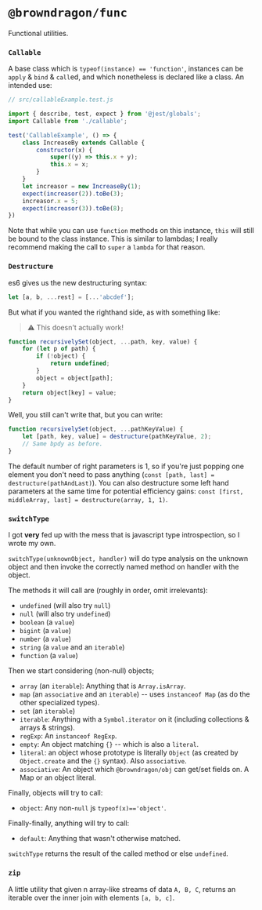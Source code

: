 # `@browndragon/func`

Functional utilities.

### `Callable`
A base class which is `typeof(instance) == 'function'`, instances can be `apply` & `bind` & `call`ed, and which nonetheless is declared like a class. An intended use:
```js
// src/callableExample.test.js

import { describe, test, expect } from '@jest/globals';
import Callable from './callable';

test('CallableExample', () => {
    class IncreaseBy extends Callable {
        constructor(x) {
            super((y) => this.x + y);
            this.x = x;
        }
    }
    let increasor = new IncreaseBy(1);
    expect(increasor(2)).toBe(3);
    increasor.x = 5;
    expect(increasor(3)).toBe(8);
})
```
Note that while you can use `function` methods on this instance, `this` will still be bound to the class instance. This is similar to lambdas; I really recommend making the call to `super` a `lambda` for that reason.

### `Destructure`
es6 gives us the new destructuring syntax:
```js
let [a, b, ...rest] = [...'abcdef'];
```
But what if you wanted the righthand side, as with something like:
> :warning: This doesn't actually work!
```js
function recursivelySet(object, ...path, key, value) {
    for (let p of path) {
        if (!object) {
            return undefined;
        }
        object = object[path];
    }
    return object[key] = value;
}
```
Well, you still can't write that, but you can write:
```js
function recursivelySet(object, ...pathKeyValue) {
    let [path, key, value] = destructure(pathKeyValue, 2);
    // Same bpdy as before.
}
```
The default number of right parameters is 1, so if you're just popping one element you don't need to pass anything (`const [path, last] = destructure(pathAndLast)`). You can also destructure some left hand parameters at the same time for potential efficiency gains: `const [first, middleArray, last] = destructure(array, 1, 1)`.

### `switchType`
I got **very** fed up with the mess that is javascript type introspection, so I wrote my own.

`switchType(unknownObject, handler)` will do type analysis on the unknown object and then invoke the correctly named method on handler with the object.

The methods it will call are (roughly in order, omit irrelevants):
* `undefined` (will also try `null`)
* `null` (will also try `undefined`)
* `boolean` (a `value`)
* `bigint` (a `value`)
* `number` (a `value`)
* `string` (a `value` and an `iterable`)
* `function` (a `value`)

Then we start considering (non-null) objects; 
* `array` (an `iterable`): Anything that is `Array.isArray`.
* `map` (an `associative` and an `iterable`) -- uses `instanceof Map` (as do the other specialized types).
* `set` (an `iterable`)
* `iterable`: Anything with a `Symbol.iterator` on it (including collections & arrays & strings).
* `regExp`: An `instanceof RegExp`.
* `empty`: An object matching `{}` -- which is also a `literal`.
* `literal`: an object whose prototype is literally `Object` (as created by `Object.create` and the `{}` syntax). Also `associative`.
* `associative`: An object which `@browndragon/obj` can get/set fields on. A Map or an object literal.

Finally, objects will try to call:
* `object`: Any non-`null` js `typeof(x)=='object'`.

Finally-finally, anything will try to call:
* `default`: Anything that wasn't otherwise matched.

`switchType` returns the result of the called method or else `undefined`.

### `zip`
A little utility that given n array-like streams of data `A, B, C`, returns an iterable over the inner join with elements `[a, b, c]`.
